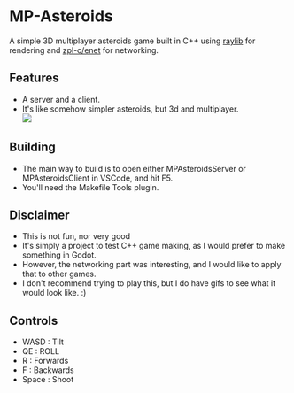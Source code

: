 # MP-Asteroids

A simple 3D multiplayer asteroids game built in C++ using [raylib](www.raylib.com/) for rendering and [zpl-c/enet](https://github.com/zpl-c/enet) for networking.

## Features
- A server and a client.
- It's like somehow simpler asteroids, but 3d and multiplayer.\
![](https://github.com/tracotr/MPAsteroidsRaylib/blob/main/Examples/example.gif)

## Building
- The main way to build is to open either MPAsteroidsServer or MPAsteroidsClient in VSCode, and hit F5.
- You'll need the Makefile Tools plugin.

## Disclaimer
- This is not fun, nor very good 
- It's simply a project to test C++ game making, as I would prefer to make something in Godot.
- However, the networking part was interesting, and I would like to apply that to other games.
- I don't recommend trying to play this, but I do have gifs to see what it would look like. :)

## Controls
- WASD : Tilt
- QE : ROLL
- R : Forwards
- F : Backwards
- Space : Shoot
